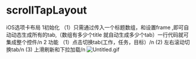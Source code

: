 # scrollTapLayout
iOS选项卡布局
1初始化
（1）只需通过传入一个标题数组，和设置frame ,即可自动动态生成所有的tab,（数组有多少个title 就自动生成多少个tab）一行代码就可集成整个控件/n
2 功能
（1）点击切换tab(工作，任务，目标）/n
(2) 左右滚动切换tab/n
(3) 上滑刷新和下拉加载/n
![Untitled.gif](http://upload-images.jianshu.io/upload_images/1306084-a7c59a43c8b73c00.gif?imageMogr2/auto-orient/strip)
